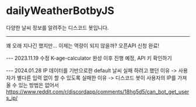 # dailyWeatherBotbyJS

다양한 날씨 정보를 알려주는 디스코드 봇입니다.
<br/>

<!-- 2023.03.02 desktop github check -->
<!-- 2023.03.02 Win NoteBook github check -->

---

꽤 오래 지나긴 했지만... 이제는 역량이 되지 않을까?
오픈API 신청 완료!

--- 2023.11.19 수정
K-age-calculator 완성 이후 진행 예정, API 키 확인하기

--- 2024.01.28
IP 데이터를 기반으로한 default 날씨 실패
하려고 했던 이유
-> 사용자가 별다른 입력 없이 할 수 있도록
실패한 이유
-> 디스코드 봇이 사용자의 IP를 가져올 수 있는 방법은 없어서
https://www.reddit.com/r/discordapp/comments/18hg5d5/can_bot_get_users_ip/
